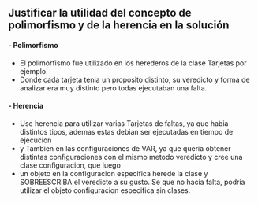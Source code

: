 ## Justificar la utilidad del concepto de polimorfismo y de la herencia en la solución

#### - Polimorfismo
- El polimorfismo fue utilizado en los herederos de la clase Tarjetas por ejemplo.
- Donde cada tarjeta tenia un proposito distinto, su veredicto y forma de analizar era muy distinto pero todas ejecutaban una falta.

#### - Herencia
- Use herencia para utilizar varias Tarjetas de faltas, ya que habia distintos tipos, ademas estas debian ser ejecutadas en tiempo de ejecucion
- y Tambien en las configuraciones de VAR, ya que queria obtener distintas configuraciones con el mismo metodo veredicto y cree una clase configuracion, que luego
- un objeto en la configuracion especifica herede la clase y SOBREESCRIBA el veredicto a su gusto. Se que no hacia falta, podria utilizar el objeto configuracion especifica sin clases.

